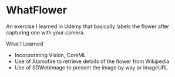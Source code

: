 # WhatFlower
An exercise I learned in Udemy that basically labels the flower after capturing one with your camera.

What I Learned
- Incorporating Vision, CoreML
- Use of Alamofire to retrieve details of the flower from Wikipedia
- Use of SDWebImage to present the image by way or imageURL
